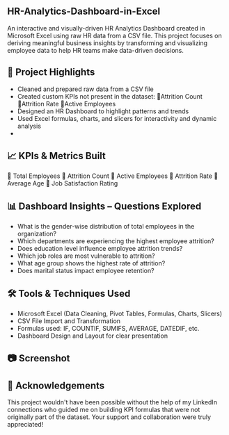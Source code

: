 ## HR-Analytics-Dashboard-in-Excel
An interactive and visually-driven HR Analytics Dashboard created in Microsoft Excel using raw HR data from a CSV file. This project focuses on deriving meaningful business insights by transforming and visualizing employee data to help HR teams make data-driven decisions.


## 🚀 Project Highlights

- Cleaned and prepared raw data from a CSV file
- Created custom KPIs not present in the dataset:
🔹Attrition Count
🔹Attrition Rate
🔹Active Employees
- Designed an HR Dashboard to highlight patterns and trends
- Used Excel formulas, charts, and slicers for interactivity and dynamic analysis
- 

## 📈 KPIs & Metrics Built

🔹 Total Employees
🔹 Attrition Count
🔹 Active Employees
🔹 Attrition Rate
🔹 Average Age
🔹 Job Satisfaction Rating


## 📊 Dashboard Insights – Questions Explored
- What is the gender-wise distribution of total employees in the organization?
- Which departments are experiencing the highest employee attrition?
- Does education level influence employee attrition trends?
-  Which job roles are most vulnerable to attrition?
- What age group shows the highest rate of attrition?
- Does marital status impact employee retention?


## 🛠️ Tools & Techniques Used

- Microsoft Excel (Data Cleaning, Pivot Tables, Formulas, Charts, Slicers)
- CSV File Import and Transformation
- Formulas used: IF, COUNTIF, SUMIFS, AVERAGE, DATEDIF, etc.
- Dashboard Design and Layout for clear presentation



## 📷 Screenshot




## 🤝 Acknowledgements

This project wouldn't have been possible without the help of my LinkedIn connections who guided me on building KPI formulas that were not originally part of the dataset. Your support and collaboration were truly appreciated!

